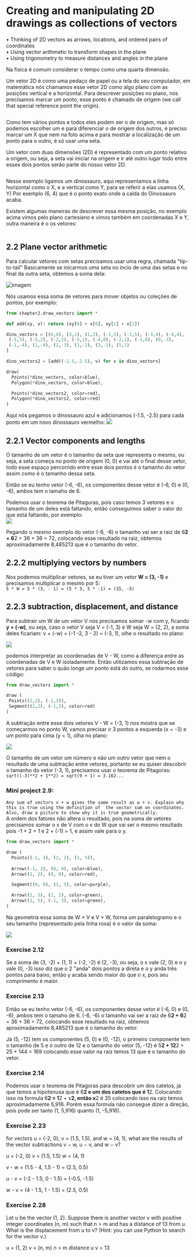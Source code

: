 # Creating and manipulating 2D drawings as collections of vectors
• Thinking of 2D vectors as arrows, locations, and ordered pairs of coordinates<br />
• Using vector arithmetic to transform shapes in the plane<br />
• Using trigonometry to measure distances and angles in the plane<br />

Na física é comum considerar o tempo como uma quarta dimensão.<br />

Um vetor 2D é como uma pedaço de papel ou a tela do seu computador, em matemática nós chamamos esse vetor 2D como algo plano com as posições vertical e a horizontal. Para descrever posições no plano, nós precisamos marcar um ponto, esse ponto é chamado de origem (we call that special reference point the origin).<br />

![]()

Como tem vários pontos e todos eles podem ser o de origem, mas só podemos escolher um e para diferenciar o de origem dos outros, é preciso marcar um X que nem na foto acima e para mostrar a  localização de um ponto para o outro, é só usar uma seta.

Um vetor com duas dimensões (2D) é representado com um ponto relativo a origem, ou seja, a seta vai iniciar na origem e ir até outro lugar todo entre esses dois pontos serão parte do nosso vetor 2D.<br />

![]()

Nesse exemplo ligamos um dinossauro, aqui representamos a linha horizontal como o X, e a  vertical como Y, para se referir a elas usamos (X, Y) Por exemplo (6, 4) que é o ponto exato onde a calda do Dinossauro acaba.<br />

Existem algumas maneiras de descrever essa mesma posição, no exemplo acima vimos pelo plano cartesiano e vimos também em coordenadas X e Y, outra maneira é o os vetores:<br />

![]()

## 2.2 Plane vector arithmetic
Para calcular vetores com setas precisamos usar uma regra, chamada "tip-to-tail"
Basicamente se inicarmos uma seta no incio de uma das setas e no final da outra seta, obtemos
a soma dela:

![imagem](https://ik.imagekit.io/dwei78ukbe/math_for_programmers/Screenshot_2021-04-24_210043_qMtDmqOzA.png)


Nós usamos essa soma de vetores para mover objetos ou coleções de pontos, por exemplo:
```py
from chapter2.draw_vectors import *

def add(xy, v): return (xy[0] + v[0], xy[1] + v[1])

dino_vectors = [(6,4), (3,1), (1,2), (-1,5), (-2,5), (-3,4), (-4,4), 
 (-5,3), (-5,2), (-2,2), (-5,1), (-4,0), (-2,1), (-1,0), (0,-3), 
 (-1,-4), (1,-4), (2,-3), (1,-2), (3,-1), (5,1) 
] 

dino_vectors2 = [add((-1.5,-2.5), v) for v in dino_vectors]

draw(
  Points(*dino_vectors, color=blue),
  Polygon(*dino_vectors, color=blue),

  Points(*dino_vectors2, color=red),
  Polygon(*dino_vectors2, color=red)
)
```
Aqui nós pegamos o dinossauro azul e adicionamos (-1.5, -2.5) para cada ponto em um novo 
dinossauro vermelho:
![](https://ik.imagekit.io/dwei78ukbe/math_for_programmers/Screenshot_2021-04-24_211533_p6sSMsKnq.png)

## 2.2.1 Vector components and lengths
O tamanho de um vetor é o tamanho da seta que representa o mesmo, ou seja, a seta começa no ponto de origem (0, 0) e vai até o final desse vetor, todo esse espaço percorrido entre esse dois pontos é o tamanho do vetor assim como é o tamanho dessa seta.

Então se eu tenho vetor (-6, -6), os componentes desse vetor é (-6, 0) e (0, -6), ambos tem o tamaho de 6.

Podemos usar o teorema de Pitaguras, pois caso temos 3 vetores e o tamanho de um deles está faltando, então conseguimos saber o valor do que está faltando, por exemplo: <br />
![](https://ik.imagekit.io/dwei78ukbe/math_for_programmers/Screenshot_2021-04-24_213527_4mckcapWc.png)

Pegando o mesmo exemplo do vetor (-6, -6) o tamanho vai ser a raiz de 6**2 + 6**2 = 36 + 36 = 72, colocando esse resultado na raiz, obtemos aproximadamente 8,485213 que é o tamanho do vetor.

## 2.2.2 multiplying vectors by numbers
Nos podemos multiplicar vetores, se eu tiver um vetor **W = (3, -1)** e precisamos multiplicar o mesmo por 5: <br />
`5 * W = 5 * (3, - 1) = (5 * 3, 5 * -1) = (15, -5)` <br />


## 2.2.3 subtraction, displacement, and distance
Para subtrair um W de um vetor V nós precisamos somar -w com y, ficando **y + (-w)**, ou seja, caso o vetor V seja V = (-1, 3) e W seja W = (2, 2), a soma deles ficariam: v + (-w) = (-1 -2, 3 - 2) = (-3, 1), olhe o resultado no plano:

![](https://ik.imagekit.io/dwei78ukbe/math_for_programmers/Screenshot_2021-04-26_191446_q_IBSgz7C.png)

podemos interpretar as coordenadas de V - W, como a diferença entre as coordenadas de V e W isoladamente. Então utilizamos essa subtração de vetores para saber o quão longe um ponto está do outro, se rodarmos esse código:
```py
from draw_vectors import *

draw ( 
 Points((2,2), (-1,3)), 
 Segment((2,2), (-1,3), color=red) 
) 
```
A subtração entre esse dois vetores V - W = (-3, 1) nos mostra que se começarmos no ponto W, vamos precisar ir 3 pontos a esquerda (x = -3) e um ponto para cima (y = 1), olha no plano: <br />

![](https://ik.imagekit.io/dwei78ukbe/math_for_programmers/Screenshot_2021-04-26_192713_idLSIAZpd.png)

O tamanho de um vetor um número e não um outro vetor que nem o resultado de uma subtração entre vetores, portanto se eu quiser descobrir o tamanho do vetor (-3, 1), precisamos usar o teorema de Pitagoras:<br />
`sqrt((-3)**2 + 1**2) = sqrt(9 + 1) = 3.162...`

### Mini project 2.9:
`Any sum of vectors v + w gives the same result as w + v. Explain why this is true using the definition of 
the vector sum on coordinates. Also, draw a picture to show why it is true geometrically.` <br />
A ordem dos fatores não altera o resultado, pois na soma de vetores precisamos somar o
x de V com o x do W que vai ser o mesmo resultado pois -1 + 2 = 1 e 2 + (-1) = 1, e assim
vale para o y.
```py
from draw_vectors import *

draw (
  Points((-1, 3), (2, 2), (1, 5)),
  
  Arrow((-1, 3), (0, 0), color=blue),
  Arrow((2, 2), (0, 0), color=red),

  Segment((0, 0), (1, 5), color=purple),

  Arrow((1, 5), (2, 2), color=green),
  Arrow((1, 5), (-1, 3), color=green),
) 
```
Na geometria essa soma de W + V e V + W,  forma um paralelogramo e o seu tamanho (representado pela linha roxa) é o valor da soma: <br />

![](https://ik.imagekit.io/dwei78ukbe/math_for_programmers/Figure_1_LI_RgOB3LlTt.jpg)

### Exercise 2.12
Se a soma de (3, -2) + (1, 1) + (-2, -2) é (2, -3), ou seja, o x vale (2, 0) e o y vale (0, -3) isso diz que o 2 "anda" dois pontos a direta e o y anda três pontos para baixo, então y acaba sendo maior do que o x, pois seu comprimento é maior.


### Exercise 2.13
Então se eu tenho vetor (-6, -6), os componentes desse vetor é (-6, 0) e (0, -6), ambos tem o tamaho de 6. (-6, -6) o tamanho vai ser a raiz de 6**2 + 6**2 = 36 + 36 = 72, colocando esse resultado na raiz, obtemos aproximadamente 8,485213 que é o tamanho do vetor. <br />

Já (5, -12) tem os componentes (5, 0) e (0, -12), o primeiro componente tem o tamanho de 5 e o outro de 12 e o tamanho do vetor (5, -12) é 5**2 + 12**2 = 25 + 144 = 169 colocando esse valor na raiz temos 13 que é o tamanho do vetor.

### Exercise 2.14
Podemos usar o teorema de Pitagoras para descobrir um dos catetos, já  que temos a hipotenusa que é 6**2 e um dos catetos que é 1**2. Colocando isso na formula 6**2 = 1**2 + x**2, então x**2 é 35 colocando isso na raiz temos aproximadamente 5,916. Porém essa formula não consegue dizer a direção, pois pode ser tanto (1, 5,916) quanto (1, -5,916).


### Exercise 2.23
for vectors u = (-2, 0), v = (1.5, 1.5), and w = (4, 1), what are the results of the vector subtractions v − w, u − v, and w − v?

u = (-2, 0)
v = (1.5, 1.5)
w = (4, 1)

v - w = (1.5 - 4, 1.5 - 1) = (2.5, 0.5)

u - v = (-2 - 1.5, 0 - 1.5) = (-0.5, -1.5)

w - v = (4 - 1.5, 1 - 1.5) =  (2.5, 0.5)

### Exercise 2.28
Let u be the vector (1, 2). Suppose there is another vector v with positive integer coordinates 
(n, m) such that n > m and has a distance of 13 from u. What is the displacement from u to v? (Hint: you can use Python to search for the vector v.)

u = (1, 2)
v = (n, m) n > m
distance u v = 13

